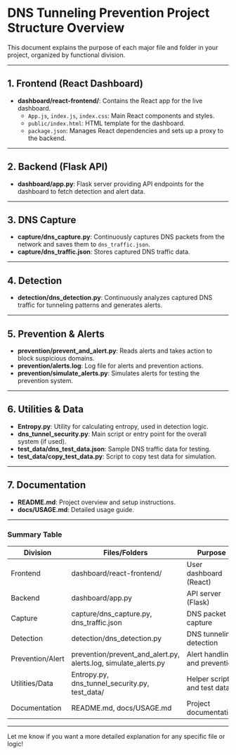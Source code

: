 # DNS Tunneling Prevention Project Structure Overview

This document explains the purpose of each major file and folder in your project, organized by functional division.

---

## 1. Frontend (React Dashboard)
- **dashboard/react-frontend/**: Contains the React app for the live dashboard.
  - `App.js`, `index.js`, `index.css`: Main React components and styles.
  - `public/index.html`: HTML template for the dashboard.
  - `package.json`: Manages React dependencies and sets up a proxy to the backend.

---

## 2. Backend (Flask API)
- **dashboard/app.py**: Flask server providing API endpoints for the dashboard to fetch detection and alert data.

---

## 3. DNS Capture
- **capture/dns_capture.py**: Continuously captures DNS packets from the network and saves them to `dns_traffic.json`.
- **capture/dns_traffic.json**: Stores captured DNS traffic data.

---

## 4. Detection
- **detection/dns_detection.py**: Continuously analyzes captured DNS traffic for tunneling patterns and generates alerts.

---

## 5. Prevention & Alerts
- **prevention/prevent_and_alert.py**: Reads alerts and takes action to block suspicious domains.
- **prevention/alerts.log**: Log file for alerts and prevention actions.
- **prevention/simulate_alerts.py**: Simulates alerts for testing the prevention system.

---

## 6. Utilities & Data
- **Entropy.py**: Utility for calculating entropy, used in detection logic.
- **dns_tunnel_security.py**: Main script or entry point for the overall system (if used).
- **test_data/dns_test_data.json**: Sample DNS traffic data for testing.
- **test_data/copy_test_data.py**: Script to copy test data for simulation.

---

## 7. Documentation
- **README.md**: Project overview and setup instructions.
- **docs/USAGE.md**: Detailed usage guide.

---

### Summary Table

| Division         | Files/Folders                                      | Purpose                                      |
|------------------|----------------------------------------------------|----------------------------------------------|
| Frontend         | dashboard/react-frontend/                          | User dashboard (React)                       |
| Backend          | dashboard/app.py                                   | API server (Flask)                           |
| Capture          | capture/dns_capture.py, dns_traffic.json           | DNS packet capture                           |
| Detection        | detection/dns_detection.py                         | DNS tunneling detection                      |
| Prevention/Alert | prevention/prevent_and_alert.py, alerts.log, simulate_alerts.py | Alert handling and prevention                |
| Utilities/Data   | Entropy.py, dns_tunnel_security.py, test_data/     | Helper scripts and test data                 |
| Documentation    | README.md, docs/USAGE.md                           | Project documentation                        |

---

Let me know if you want a more detailed explanation for any specific file or logic!